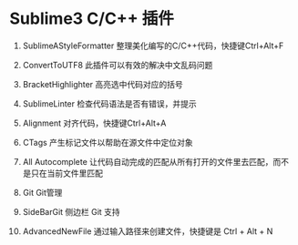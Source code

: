 # Sublime3 C/C++ 插件
1. SublimeAStyleFormatter
整理美化编写的C/C++代码，快捷键Ctrl+Alt+F

2. ConvertToUTF8
此插件可以有效的解决中文乱码问题

3. BracketHighlighter
高亮选中代码对应的括号

4. SublimeLinter
检查代码语法是否有错误，并提示

5. Alignment
对齐代码，快捷键Ctrl+Alt+A

6. CTags
产生标记文件以帮助在源文件中定位对象

7. All Autocomplete
让代码自动完成的匹配从所有打开的文件里去匹配，而不是只在当前文件里匹配

8. Git
Git管理

9. SideBarGit 
侧边栏 Git 支持

10. AdvancedNewFile 
通过输入路径来创建文件，快捷键是 Ctrl + Alt + N